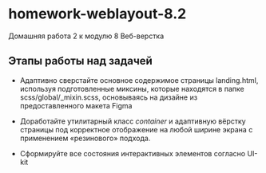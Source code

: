 # homework-weblayout-8.2

Домашняя работа 2 к модулю 8 Веб-верстка

## Этапы работы над задачей

- Адаптивно сверстайте основное содержимое страницы landing.html, используя подготовленные миксины, которые находятся в папке scss/global/_mixin.scss, основываясь на дизайне из предоставленного макета Figma

- Доработайте утилитарный класс  *container* и адаптивную вёрстку страницы под корректное отображение на любой ширине экрана с применением «резинового» подхода.

- Сформируйте все состояния интерактивных элементов согласно UI-kit

